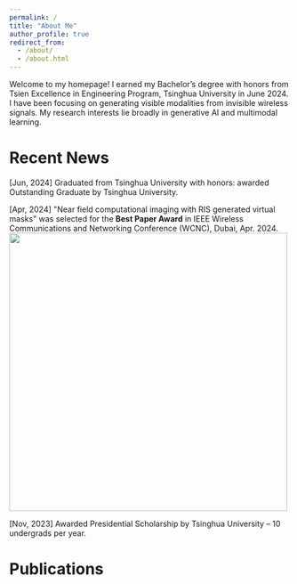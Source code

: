 ```yaml
---
permalink: /
title: "About Me"
author_profile: true
redirect_from: 
  - /about/
  - /about.html
---
```


Welcome to my homepage! I earned my Bachelor’s degree with honors from Tsien Excellence in Engineering Program, Tsinghua University in June 2024. I have been focusing on generating visible modalities from invisible wireless signals. My research interests lie broadly in generative AI and multimodal learning. 


Recent News
======
[Jun, 2024] Graduated from Tsinghua University with honors: awarded Outstanding Graduate by Tsinghua University.

[Apr, 2024] "Near field computational imaging with RIS generated virtual masks" was selected for the **Best Paper Award** in  IEEE Wireless Communications and Networking Conference (WCNC), Dubai, Apr. 2024.
<br/><img src='/Best paper award of WCNC 2024.pdf' width= "500"> 

[Nov, 2023] Awarded Presidential Scholarship by Tsinghua University – 10 undergrads per year.

Publications
======







